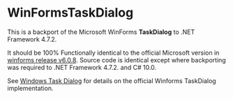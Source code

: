 # WinFormsTaskDialog
This is a backport of the Microsoft WinForms **TaskDialog** to .NET Framework 4.7.2. 

It should be 100% Functionally identical to the official Microsoft version in [winforms release v6.0.8](https://github.com/dotnet/winforms/releases/tag/v6.0.8).
Source code is identical except where backporting was required to .NET Framework 4.7.2. and C# 10.0.

See [Windows Task Dialog](https://github.com/dotnet/winforms/issues/146) for details on the official Winforms TaskDialog implementation.
